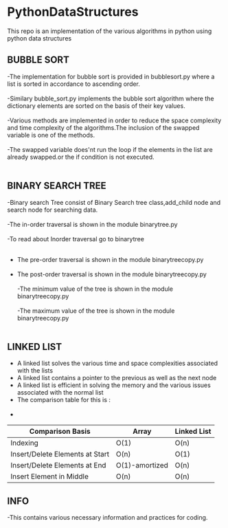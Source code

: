 # PythonDataStructures
This repo is an implementation of the various algorithms in python using python data structures
## BUBBLE SORT
-The implementation for bubble sort is provided in bubblesort.py where a list is sorted in accordance to ascending order.<br /><br />
-Similary bubble_sort.py implements the bubble sort algorithm where the dictionary elements are sorted on the basis of their key values.<br /><br />
-Various methods are implemented in order to reduce the space complexity and time complexity of the algorithms.The inclusion of the swapped variable is one of the methods.<br /><br />
-The swapped variable does'nt run the loop if the elements in the list are already swapped.or the if condition is not executed.<br /><br />

## BINARY SEARCH TREE 
-Binary search Tree consist of Binary Search tree class,add_child node and search node for searching data.<br /><br />
-The in-order traversal is shown in the module binarytree.py<br /><br />
-To read about Inorder traversal go to 
binarytree <br /><br />
- The pre-order traversal is shown in the module binarytreecopy.py<br /><br />
- The post-order traversal is shown in the module binarytreecopy.py<br /><br />
-The minimum value of the tree is shown in the module binarytreecopy.py<br /><br />
-The maximum value of the tree is shown in the module binarytreecopy.py<br /><br />

## LINKED LIST
- A linked list solves the various time and space complexities associated with the lists
- A linked list contains a pointer to the previous as well as the next node
- A linked list is efficient in solving the memory and the various issues associated with the normal list
- The comparison table for this is :</br></br>
- 
| Comparison Basis                 | Array           | Linked List |
| -------------------------------- | --------------- | ----------- |
| Indexing                         | O(1)            | O(n)        | 
| Insert/Delete Elements at Start  | O(n)            | O(1)        |
| Insert/Delete Elements at End    | O(1)-amortized  | O(n)        |
| Insert Element in Middle         | O(n)            | O(n)        |

## INFO
-This contains various necessary information and practices for coding.<br />


